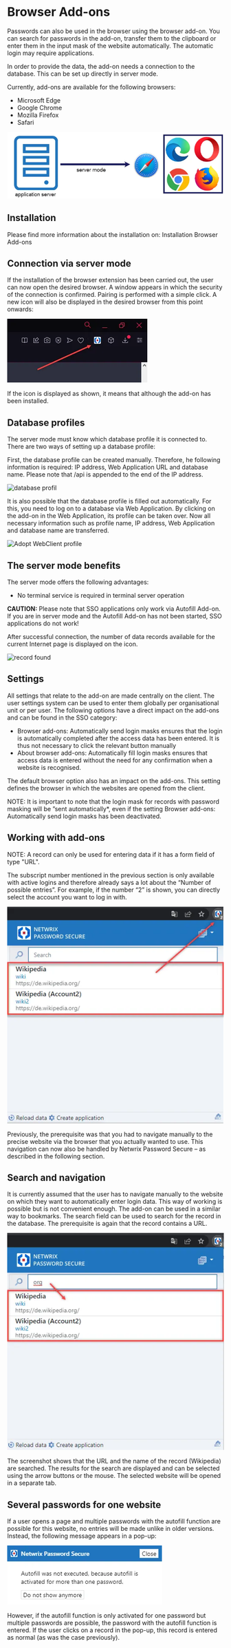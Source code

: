# Browser Add-ons

Passwords can also be used in the browser using the browser add-on. You can search for passwords in
the add-on, transfer them to the clipboard or enter them in the input mask of the website
automatically. The automatic login may require applications.

In order to provide the data, the add-on needs a connection to the database. This can be set up
directly in server mode.

Currently, add-ons are available for the following browsers:

- Microsoft Edge
- Google Chrome
- Mozilla Firefox
- Safari

![Add-on Browser](../../../../../../static/img/product_docs/passwordsecure/passwordsecure/configuration/browseradd-ons/addon-connections-en.webp)

## Installation

Please find more information about the installation on: Installation Browser Add-ons

## Connection via server mode

If the installation of the browser extension has been carried out, the user can now open the desired
browser. A window appears in which the security of the connection is confirmed. Pairing is performed
with a simple click. A new icon will also be displayed in the desired browser from this point
onwards:

![Icon Add-on](../../../../../../static/img/product_docs/passwordsecure/passwordsecure/configuration/browseradd-ons/addon-icon-en.webp)

If the icon is displayed as shown, it means that although the add-on has been installed.

## Database profiles

The server mode must know which database profile it is connected to. There are two ways of setting
up a database profile:

First, the database profile can be created manually. Therefore, he following information is
required: IP address, Web Application URL and database name. Please note that /api is appended to
the end of the IP address.

![database profil](../../../../../static/img/product_docs/passwordsecure/passwordsecure/configuration/browseradd-ons/manual-database-profile-en.webp)

It is also possible that the database profile is filled out automatically. For this, you need to log
on to a database via Web Application. By clicking on the add-on in the Web Application, its profile
can be taken over. Now all necessary information such as profile name, IP address, Web Application
and database name are transferred.

![Adopt WebClient profile](../../../../../static/img/product_docs/passwordsecure/passwordsecure/configuration/browseradd-ons/adopt-database-profile-en.webp)

## The server mode benefits

The server mode offers the following advantages:

- No terminal service is required in terminal server operation

**CAUTION:** Please note that SSO applications only work via Autofill Add-on. If you are in server
mode and the Autofill Add-on has not been started, SSO applications do not work!

After successful connection, the number of data records available for the current Internet page is
displayed on the icon.

![record found](../../../../../static/img/product_docs/passwordsecure/passwordsecure/configuration/browseradd-ons/record-found-en.webp)

## Settings

All settings that relate to the add-on are made centrally on the client. The user settings system
can be used to enter them globally per organisational unit or per user. The following options have a
direct impact on the add-ons and can be found in the SSO category:

- Browser add-ons: Automatically send login masks ensures that the login is automatically completed
  after the access data has been entered. It is thus not necessary to click the relevant button
  manually
- About browser add-ons: Automatically fill login masks ensures that access data is entered without
  the need for any confirmation when a website is recognised.

The default browser option also has an impact on the add-ons. This setting defines the browser in
which the websites are opened from the client.

NOTE: It is important to note that the login mask for records with password masking will be ”sent
automatically\*, even if the setting Browser add-ons: Automatically send login masks has been
deactivated.

## Working with add-ons

NOTE: A record can only be used for entering data if it has a form field of type "URL".

The subscript number mentioned in the previous section is only available with active logins and
therefore already says a lot about the “Number of possible entries”. For example, if the number “2”
is shown, you can directly select the account you want to log in with.

![Addon list](../../../../../../static/img/product_docs/passwordsecure/passwordsecure/configuration/browseradd-ons/addon-records-list.webp)

Previously, the prerequisite was that you had to navigate manually to the precise website via the
browser that you actually wanted to use. This navigation can now also be handled by Netwrix Password
Secure – as described in the following section.

## Search and navigation

It is currently assumed that the user has to navigate manually to the website on which they want to
automatically enter login data. This way of working is possible but is not convenient enough. The
add-on can be used in a similar way to bookmarks. The search field can be used to search for the
record in the database. The prerequisite is again that the record contains a URL.

![Record usage](../../../../../../static/img/product_docs/passwordsecure/passwordsecure/configuration/browseradd-ons/addon-records-usage-en.webp)

The screenshot shows that the URL and the name of the record (Wikipedia) are searched. The results
for the search are displayed and can be selected using the arrow buttons or the mouse. The selected
website will be opened in a separate tab.

## Several passwords for one website

If a user opens a page and multiple passwords with the autofill function are possible for this
website, no entries will be made unlike in older versions. Instead, the following message appears in
a pop-up:

![Multiple entries](../../../../../../static/img/product_docs/passwordsecure/passwordsecure/configuration/browseradd-ons/addon-multiple-passwords-en.webp)

However, if the autofill function is only activated for one password but multiple passwords are
possible, the password with the autofill function is entered. If the user clicks on a record in the
pop-up, this record is entered as normal (as was the case previously).
